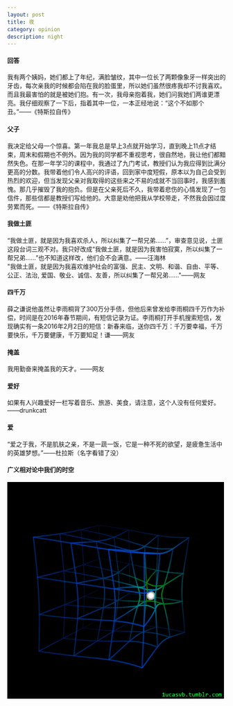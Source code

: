 ```yaml
---
layout: post
title: 夜
category: opinion
description: night
---
```


#### 回答

我有两个姨妈，她们都上了年纪，满脸皱纹，其中一位长了两颗像象牙一样突出的牙齿，每次亲我的时候都会陷在我的脸蛋里，所以她们虽然很疼我却不讨我喜欢。而且我最害怕的就是被她们抱。有一次，我母亲抱着我，她们问我她们两谁更漂亮。我仔细观察了一下后，指着其中一位，一本正经地说：“这个不如那个丑。”——《特斯拉自传》

#### 父子
我决定给父母一个惊喜。第一年我总是早上3点就开始学习，直到晚上11点才结束，周末和假期也不例外。因为我的同学都不重视思考，很自然地，我让他们都黯然失色。在那一年学习的课程中，我通过了九门考试，教授们认为我应得到比满分更高的分数。我带着他们令人高兴的评语，回到家中度短假，原本以为自己会受到热烈的欢迎，但当发现父亲对我取得的这些来之不易的成就不当回事时，我感到羞愧。那几乎摧毁了我的抱负。但是在父亲死后不久，我带着悲伤的心情发现了一包信件，那些信都是教授们写给他的。大意是劝他把我从学校带走，不然我会因过度劳累而死。——《特斯拉自传》

#### 我做土匪
“我做土匪，就是因为我喜欢杀人，所以纠集了一帮兄弟……”，审查意见说，土匪这段台词三观不对。我只好改成“我做土匪，就是因为我害怕寂寞，所以纠集了一帮兄弟……”也不知道这样改，他们会不会满意。——汪海林<br> 
"我做土匪，就是因为我喜欢维护社会的富强、民主、文明、和谐、自由、平等、公正、法治, 爱国、敬业、诚信、友善，所以纠集了一帮兄弟......"——网友 <br> 

#### 四千万
薛之谦说他虽然让李雨桐背了300万分手债，但他后来曾发给李雨桐四千万作为补偿，时间是在2016年春节期间，有短信记录为证。李雨桐打开手机搜索短信，发现确实有一条2016年2月2日的短信：新春来临，送你四千万：千万要幸福，千万要快乐，千万要健康，千万要知足！谦——网友

#### 掩盖
我用勤奋来掩盖我的天才。——网友

#### 爱好
如果有人兴趣爱好一栏写着音乐、旅游、美食，请注意，这个人没有任何爱好。——drunkcatt

#### 爱

“爱之于我，不是肌肤之亲，不是一蔬一饭，它是一种不死的欲望，是疲惫生活中的英雄梦想。”——杜拉斯（名字看错了没） 


#### 广义相对论中我们的时空

<div id="transform1">
<div class="inner">
<img src="/images/space.gif" alt="Nature">
</div>
</div>





